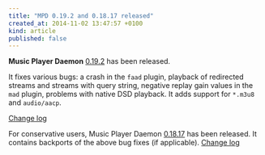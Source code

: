 ```yaml
---
title: "MPD 0.19.2 and 0.18.17 released"
created_at: 2014-11-02 13:47:57 +0100
kind: article
published: false
---
```


**Music Player Daemon** [0.19.2](/download/mpd/0.19/mpd-0.19.2.tar.xz)
has been released.

It fixes various bugs: a crash in the `faad` plugin, playback of
redirected streams and streams with query string, negative replay gain
values in the `mad` plugin, problems with native DSD playback.  It
adds support for `*.m3u8` and `audio/aacp`.

[Change log](http://git.musicpd.org/cgit/master/mpd.git/plain/NEWS?h=v0.19.2)

For conservative users, Music Player Daemon
[0.18.17](/download/mpd/0.18/mpd-0.18.17.tar.xz) has been released.
It contains backports of the above bug fixes (if applicable).
[Change log](http://git.musicpd.org/cgit/master/mpd.git/plain/NEWS?h=v0.18.17)
